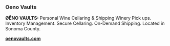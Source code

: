 ### Oeno Vaults

**ØĒNO VAULTS:** Personal Wine Cellaring & Shipping
Winery Pick ups. Inventory Management. Secure Cellaring. On-Demand Shipping. 
Located in Sonoma County. 

**[oenovaults.com](https://www.oenovaults.com/)**
